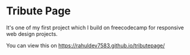 
# Tribute Page

It's one of my first project which I build on freecodecamp for responsive web design projects.

You can view this on https://rahuldev7583.github.io/tributepage/
